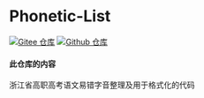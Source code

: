 # Phonetic-List
[![Gitee 仓库](https://img.shields.io/badge/Gitee-仓库-C71D23?logo=gitee)](https://gitee.com/tianfangyetan1/phonetic-list)
[![Github 仓库](https://img.shields.io/badge/Github-仓库-0969DA?logo=github)](https://github.com/tianfangyetan1/Phonetic-List)
#### 此仓库的内容
浙江省高职高考语文易错字音整理及用于格式化的代码
